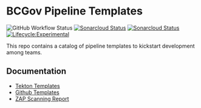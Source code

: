 # BCGov Pipeline Templates

![GitHub Workflow Status](https://img.shields.io/github/workflow/status/bcgov/security-pipeline-templates/pre-commit?color=%2300aa00&label=pre-commit) [![Sonarcloud Status](https://sonarcloud.io/api/project_badges/measure?project=bcgov-pipeline-templates&metric=alert_status)](https://sonarcloud.io/dashboard?id=bcgov-pipeline-templates) [![Sonarcloud Status](https://sonarcloud.io/api/project_badges/measure?project=bcgov-pipeline-templates&metric=security_rating)](https://sonarcloud.io/dashboard?id=bcgov-pipeline-templates) [![Lifecycle:Experimental](https://img.shields.io/badge/Lifecycle-Experimental-339999)](<Redirect-URL>)

This repo contains a catalog of pipeline templates to kickstart development among teams.

## Documentation

- [Tekton Templates](docs/tekton.md)
- [Github Templates](docs/github.md)
- [ZAP Scanning Report](https://github.com/bcgov/security-pipeline-templates/blob/zap-scan/README.md)
